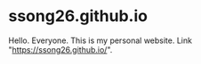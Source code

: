 # ssong26.github.io
Hello. Everyone.
This is my personal website. Link "https://ssong26.github.io/".

